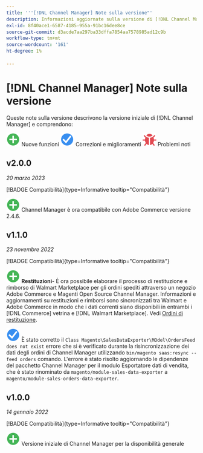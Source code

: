 ```yaml
---
title: '''[!DNL Channel Manager] Note sulla versione"'
description: Informazioni aggiornate sulla versione di [!DNL Channel Manager] da Adobe Commerce.
exl-id: 8f40ace1-6587-4185-955a-91bc16dee8ce
source-git-commit: d3acde7aa297ba33dffa7854aa7578985ad12c9b
workflow-type: tm+mt
source-wordcount: '161'
ht-degree: 1%

---
```


# [!DNL Channel Manager] Note sulla versione

Queste note sulla versione descrivono la versione iniziale di [!DNL Channel Manager] e comprendono:

![Nuovo](../assets/new.svg) Nuove funzioni
![Problema risolto](../assets/fix.svg) Correzioni e miglioramenti
![Problema noto](../assets/bug.svg) Problemi noti


## v2.0.0

*20 marzo 2023*

[!BADGE Compatibilità]{type=Informative tooltip="Compatibilità"}

![Nuovo](../assets/new.svg)<!--CHAN-5893--> Channel Manager è ora compatibile con Adobe Commerce versione 2.4.6.

## v1.1.0

*23 novembre 2022*

[!BADGE Compatibilità]{type=Informative tooltip="Compatibilità"}

![Nuovo](../assets/new.svg)<!--CHAN-5204--> **Restituzioni**- È ora possibile elaborare il processo di restituzione e rimborso di Walmart Marketplace per gli ordini spediti attraverso un negozio Adobe Commerce e Magenti Open Source Channel Manager. Informazioni e aggiornamenti su restituzioni e rimborsi sono sincronizzati tra Walmart e Adobe Commerce in modo che i dati correnti siano disponibili in entrambi i [!DNL Commerce] vetrina e [!DNL Walmart Marketplace]. Vedi [Ordini di restituzione](return-refund-orders.md).

![Fisso](../assets/fix.svg)<!--CHAN-5661--> È stato corretto il `Class Magento\SalesDataExporter\MOdel\OrdersFeed does not exist` errore che si è verificato durante la risincronizzazione dei dati degli ordini di Channel Manager utilizzando `bin/magento saas:resync --feed orders` comando. L&#39;errore è stato risolto aggiornando le dipendenze del pacchetto Channel Manager per il modulo Esportatore dati di vendita, che è stato rinominato da `magento/module-sales-data-exporter` a `magento/module-sales-orders-data-exporter`.

## v1.0.0

*14 gennaio 2022*

[!BADGE Compatibilità]{type=Informative tooltip="Compatibilità"}

![Nuovo](../assets/new.svg) Versione iniziale di Channel Manager per la disponibilità generale

